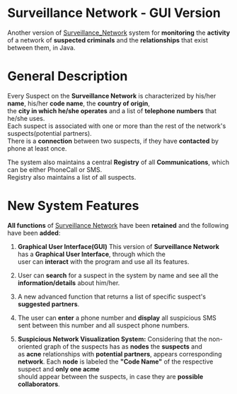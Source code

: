 # Surveillance Network - GUI Version

Another version of [Surveillance_Network](https://github.com/papageo-dev/Surveillance_Network.git) system for **monitoring** the **activity** of a network of **suspected criminals** and the **relationships** that exist between them, in Java.

# General Description

Every Suspect on the **Surveillance Network** is characterized by his/her **name**, his/her **code name**, the **country of origin**,      
the **city in which he/she operates** and a list of **telephone numbers** that he/she uses.                                  
Each suspect is associated with one or more than the rest of the network's suspects(potential partners).                    
There is a **connection** between two suspects, if they have **contacted** by phone at least once.

The system also maintains a central **Registry** of all **Communications**, which can be either PhoneCall or SMS.                     
Registry also maintains a list of all suspects. 

# New System Features

**All functions** of [Surveillance Network](https://github.com/papageo-dev/Surveillance_Network#system-features) have been **retained** and the following have been **added**:

1. **Graphical User Interface(GUI)**
   This version of **Surveillance Network** has a **Graphical User Interface**, through which the    
   user can **interact** with the program and use all its features.

2. User can **search** for a suspect in the system by name and see all the  
   **information/details** about him/her.
   
3. A new advanced function that returns a list of specific suspect's **suggested partners**.

4. The user can **enter** a phone number and **display** all suspicious SMS sent between this 
   number and all suspect phone numbers.
   
5. **Suspicious Network Visualization System:**
   Considering that the non-oriented graph of the suspects has as **nodes** the **suspects** and      
   as **acne** relationships with **potential partners**, appears corresponding **network**.
   Each **node** is labeled the **"Code Name"** of the respective suspect and **only one acme**    
   should appear between the suspects, in case they are **possible collaborators**.
